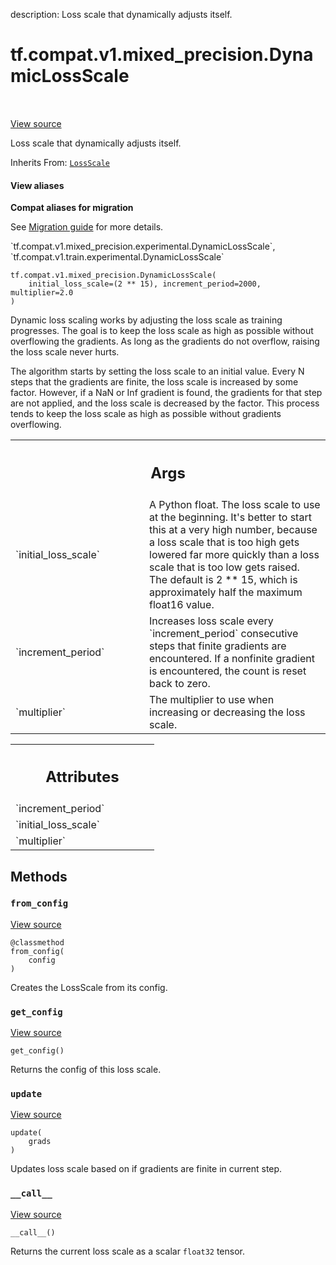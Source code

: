 description: Loss scale that dynamically adjusts itself.

<div itemscope itemtype="http://developers.google.com/ReferenceObject">
<meta itemprop="name" content="tf.compat.v1.mixed_precision.DynamicLossScale" />
<meta itemprop="path" content="Stable" />
<meta itemprop="property" content="__call__"/>
<meta itemprop="property" content="__init__"/>
<meta itemprop="property" content="from_config"/>
<meta itemprop="property" content="get_config"/>
<meta itemprop="property" content="update"/>
</div>

# tf.compat.v1.mixed_precision.DynamicLossScale

<!-- Insert buttons and diff -->

<table class="tfo-notebook-buttons tfo-api nocontent" align="left">

</table>

<a target="_blank" class="external" href="/code/stable/tensorflow/python/training/experimental/loss_scale.py">View source</a>



Loss scale that dynamically adjusts itself.

Inherits From: [`LossScale`](../../../../tf/compat/v1/mixed_precision/LossScale.md)

<section class="expandable">
  <h4 class="showalways">View aliases</h4>
  <p>
<b>Compat aliases for migration</b>
<p>See
<a href="https://www.tensorflow.org/guide/migrate">Migration guide</a> for
more details.</p>
<p>`tf.compat.v1.mixed_precision.experimental.DynamicLossScale`, `tf.compat.v1.train.experimental.DynamicLossScale`</p>
</p>
</section>

<pre class="devsite-click-to-copy prettyprint lang-py tfo-signature-link">
<code>tf.compat.v1.mixed_precision.DynamicLossScale(
    initial_loss_scale=(2 ** 15), increment_period=2000, multiplier=2.0
)
</code></pre>



<!-- Placeholder for "Used in" -->

Dynamic loss scaling works by adjusting the loss scale as training progresses.
The goal is to keep the loss scale as high as possible without overflowing the
gradients. As long as the gradients do not overflow, raising the loss scale
never hurts.

The algorithm starts by setting the loss scale to an initial value. Every N
steps that the gradients are finite, the loss scale is increased by some
factor. However, if a NaN or Inf gradient is found, the gradients for that
step are not applied, and the loss scale is decreased by the factor. This
process tends to keep the loss scale as high as possible without gradients
overflowing.

<!-- Tabular view -->
 <table class="responsive fixed orange">
<colgroup><col width="214px"><col></colgroup>
<tr><th colspan="2"><h2 class="add-link">Args</h2></th></tr>

<tr>
<td>
`initial_loss_scale`<a id="initial_loss_scale"></a>
</td>
<td>
A Python float.  The loss scale to use at the
beginning. It's better to start this at a very high number, because a
loss scale that is too high gets lowered far more quickly than a loss
scale that is too low gets raised. The default is 2 ** 15, which is
approximately half the maximum float16 value.
</td>
</tr><tr>
<td>
`increment_period`<a id="increment_period"></a>
</td>
<td>
Increases loss scale every `increment_period`
consecutive steps that finite gradients are encountered. If a nonfinite
gradient is encountered, the count is reset back to zero.
</td>
</tr><tr>
<td>
`multiplier`<a id="multiplier"></a>
</td>
<td>
The multiplier to use when increasing or decreasing the loss
scale.
</td>
</tr>
</table>





<!-- Tabular view -->
 <table class="responsive fixed orange">
<colgroup><col width="214px"><col></colgroup>
<tr><th colspan="2"><h2 class="add-link">Attributes</h2></th></tr>

<tr>
<td>
`increment_period`<a id="increment_period"></a>
</td>
<td>

</td>
</tr><tr>
<td>
`initial_loss_scale`<a id="initial_loss_scale"></a>
</td>
<td>

</td>
</tr><tr>
<td>
`multiplier`<a id="multiplier"></a>
</td>
<td>

</td>
</tr>
</table>



## Methods

<h3 id="from_config"><code>from_config</code></h3>

<a target="_blank" class="external" href="/code/stable/tensorflow/python/training/experimental/loss_scale.py">View source</a>

<pre class="devsite-click-to-copy prettyprint lang-py tfo-signature-link">
<code>@classmethod</code>
<code>from_config(
    config
)
</code></pre>

Creates the LossScale from its config.


<h3 id="get_config"><code>get_config</code></h3>

<a target="_blank" class="external" href="/code/stable/tensorflow/python/training/experimental/loss_scale.py">View source</a>

<pre class="devsite-click-to-copy prettyprint lang-py tfo-signature-link">
<code>get_config()
</code></pre>

Returns the config of this loss scale.


<h3 id="update"><code>update</code></h3>

<a target="_blank" class="external" href="/code/stable/tensorflow/python/training/experimental/loss_scale.py">View source</a>

<pre class="devsite-click-to-copy prettyprint lang-py tfo-signature-link">
<code>update(
    grads
)
</code></pre>

Updates loss scale based on if gradients are finite in current step.


<h3 id="__call__"><code>__call__</code></h3>

<a target="_blank" class="external" href="/code/stable/tensorflow/python/training/experimental/loss_scale.py">View source</a>

<pre class="devsite-click-to-copy prettyprint lang-py tfo-signature-link">
<code>__call__()
</code></pre>

Returns the current loss scale as a scalar `float32` tensor.




